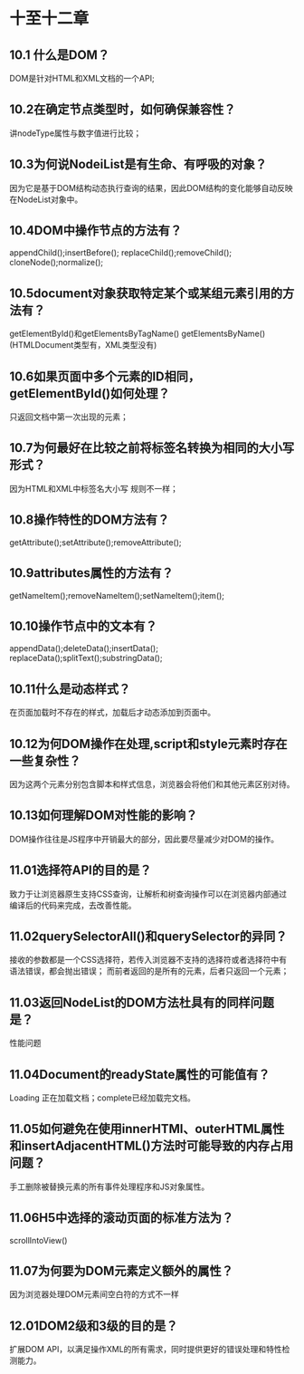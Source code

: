 # 十至十二章
## 10.1 什么是DOM？
DOM是针对HTML和XML文档的一个API;

## 10.2在确定节点类型时，如何确保兼容性？
讲nodeType属性与数字值进行比较；

## 10.3为何说NodeiList是有生命、有呼吸的对象？
因为它是基于DOM结构动态执行查询的结果，因此DOM结构的变化能够自动反映在NodeList对象中。

## 10.4DOM中操作节点的方法有？
appendChild();insertBefore();
replaceChild();removeChild();
cloneNode();normalize();

## 10.5document对象获取特定某个或某组元素引用的方法有？
getElementById()和getElementsByTagName()
getElementsByName()(HTMLDocument类型有，XML类型没有)

## 10.6如果页面中多个元素的ID相同，getElementById()如何处理？
只返回文档中第一次出现的元素；

## 10.7为何最好在比较之前将标签名转换为相同的大小写形式？
因为HTML和XML中标签名大小写 规则不一样；

## 10.8操作特性的DOM方法有？
getAttribute();setAttribute();removeAttribute();

## 10.9attributes属性的方法有？
getNameItem();removeNameItem();setNameItem();item();

## 10.10操作节点中的文本有？
appendData();deleteData();insertData();
replaceData();splitText();substringData();

## 10.11什么是动态样式？
在页面加载时不存在的样式，加载后才动态添加到页面中。

## 10.12为何DOM操作在处理,script和style元素时存在一些复杂性？
因为这两个元素分别包含脚本和样式信息，浏览器会将他们和其他元素区别对待。

## 10.13如何理解DOM对性能的影响？
DOM操作往往是JS程序中开销最大的部分，因此要尽量减少对DOM的操作。

## 11.01选择符API的目的是？
致力于让浏览器原生支持CSS查询，让解析和树查询操作可以在浏览器内部通过编译后的代码来完成，去改善性能。

## 11.02querySelectorAll()和querySelector的异同？
接收的参数都是一个CSS选择符，若传入浏览器不支持的选择符或者选择符中有语法错误，都会抛出错误；
而前者返回的是所有的元素，后者只返回一个元素；

## 11.03返回NodeList的DOM方法杜具有的同样问题是？
性能问题

## 11.04Document的readyState属性的可能值有？
Loading 正在加载文档；complete已经加载完文档。

## 11.05如何避免在使用innerHTMl、outerHTML属性和insertAdjacentHTML()方法时可能导致的内存占用问题？
手工删除被替换元素的所有事件处理程序和JS对象属性。

## 11.06H5中选择的滚动页面的标准方法为？
scrollIntoView()

## 11.07为何要为DOM元素定义额外的属性？
因为浏览器处理DOM元素间空白符的方式不一样

## 12.01DOM2级和3级的目的是？
扩展DOM API，以满足操作XML的所有需求，同时提供更好的错误处理和特性检测能力。

